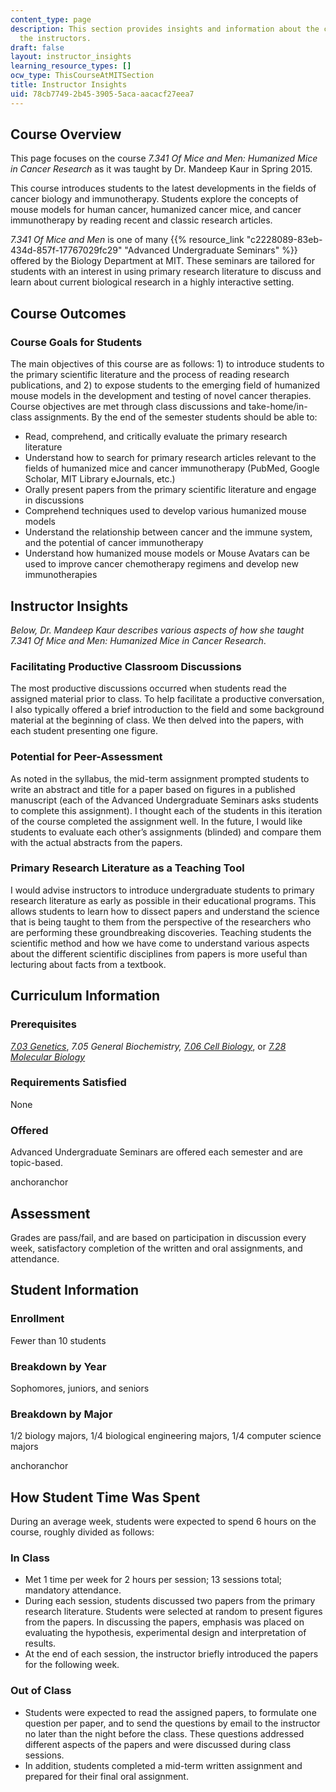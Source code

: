 ```yaml
---
content_type: page
description: This section provides insights and information about the course from
  the instructors.
draft: false
layout: instructor_insights
learning_resource_types: []
ocw_type: ThisCourseAtMITSection
title: Instructor Insights
uid: 78cb7749-2b45-3905-5aca-aacacf27eea7
---
```

## Course Overview

This page focuses on the course *7.341 Of Mice and Men: Humanized Mice in Cancer Research* as it was taught by Dr. Mandeep Kaur in Spring 2015.

This course introduces students to the latest developments in the fields of cancer biology and immunotherapy. Students explore the concepts of mouse models for human cancer, humanized cancer mice, and cancer immunotherapy by reading recent and classic research articles.

*7.341 Of Mice and Men* is one of many {{% resource_link "c2228089-83eb-434d-857f-17767029fc29" "Advanced Undergraduate Seminars" %}} offered by the Biology Department at MIT. These seminars are tailored for students with an interest in using primary research literature to discuss and learn about current biological research in a highly interactive setting.

## Course Outcomes

### Course Goals for Students

The main objectives of this course are as follows: 1) to introduce students to the primary scientific literature and the process of reading research publications, and 2) to expose students to the emerging field of humanized mouse models in the development and testing of novel cancer therapies. Course objectives are met through class discussions and take-home/in-class assignments. By the end of the semester students should be able to:

- Read, comprehend, and critically evaluate the primary research literature
- Understand how to search for primary research articles relevant to the fields of humanized mice and cancer immunotherapy (PubMed, Google Scholar, MIT Library eJournals, etc.)
- Orally present papers from the primary scientific literature and engage in discussions
- Comprehend techniques used to develop various humanized mouse models
- Understand the relationship between cancer and the immune system, and the potential of cancer immunotherapy
- Understand how humanized mouse models or Mouse Avatars can be used to improve cancer chemotherapy regimens and develop new immunotherapies

## Instructor Insights

*Below, Dr. Mandeep Kaur describes various aspects of how she taught* *7.341* *Of Mice and Men: Humanized Mice in Cancer Research*.

### Facilitating Productive Classroom Discussions

The most productive discussions occurred when students read the assigned material prior to class. To help facilitate a productive conversation, I also typically offered a brief introduction to the field and some background material at the beginning of class. We then delved into the papers, with each student presenting one figure.

### Potential for Peer-Assessment

As noted in the syllabus, the mid-term assignment prompted students to write an abstract and title for a paper based on figures in a published manuscript (each of the Advanced Undergraduate Seminars asks students to complete this assignment). I thought each of the students in this iteration of the course completed the assignment well. In the future, I would like students to evaluate each other’s assignments (blinded) and compare them with the actual abstracts from the papers.

### Primary Research Literature as a Teaching Tool

I would advise instructors to introduce undergraduate students to primary research literature as early as possible in their educational programs. This allows students to learn how to dissect papers and understand the science that is being taught to them from the perspective of the researchers who are performing these groundbreaking discoveries. Teaching students the scientific method and how we have come to understand various aspects about the different scientific disciplines from papers is more useful than lecturing about facts from a textbook.

## Curriculum Information

### Prerequisites

[*7.03 Genetics*](/courses/7-03-genetics-fall-2004), *7.05 General Biochemistry,* [*7.06 Cell Biology*](/courses/7-06-cell-biology-spring-2007), or [*7.28 Molecular Biology*](/courses/7-28-molecular-biology-spring-2005)

### Requirements Satisfied

None

### Offered

Advanced Undergraduate Seminars are offered each semester and are topic-based.

anchoranchor

## Assessment

Grades are pass/fail, and are based on participation in discussion every week, satisfactory completion of the written and oral assignments, and attendance.

## Student Information

### Enrollment

Fewer than 10 students

### Breakdown by Year

Sophomores, juniors, and seniors

### Breakdown by Major

1/2 biology majors, 1/4 biological engineering majors, 1/4 computer science majors

anchoranchor

## How Student Time Was Spent

During an average week, students were expected to spend 6 hours on the course, roughly divided as follows:

### In Class

- Met 1 time per week for 2 hours per session; 13 sessions total; mandatory attendance.
- During each session, students discussed two papers from the primary research literature. Students were selected at random to present figures from the papers. In discussing the papers, emphasis was placed on evaluating the hypothesis, experimental design and interpretation of results.
- At the end of each session, the instructor briefly introduced the papers for the following week.

### Out of Class

- Students were expected to read the assigned papers, to formulate one question per paper, and to send the questions by email to the instructor no later than the night before the class. These questions addressed different aspects of the papers and were discussed during class sessions.
- In addition, students completed a mid-term written assignment and prepared for their final oral assignment.